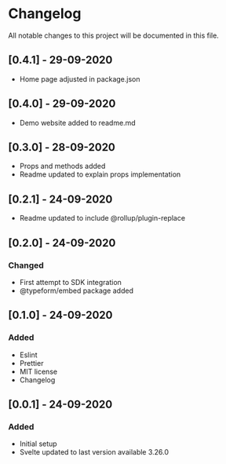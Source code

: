 # Changelog

All notable changes to this project will be documented in this file.

## [0.4.1] - 29-09-2020

-   Home page adjusted in package.json

## [0.4.0] - 29-09-2020

-   Demo website added to readme.md

## [0.3.0] - 28-09-2020

-   Props and methods added
-   Readme updated to explain props implementation

## [0.2.1] - 24-09-2020

-   Readme updated to include @rollup/plugin-replace

## [0.2.0] - 24-09-2020

### Changed

-   First attempt to SDK integration
-   @typeform/embed package added

## [0.1.0] - 24-09-2020

### Added

-   Eslint
-   Prettier
-   MIT license
-   Changelog

## [0.0.1] - 24-09-2020

### Added

-   Initial setup
-   Svelte updated to last version available 3.26.0
